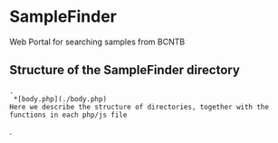 # SampleFinder
Web Portal for searching samples from BCNTB

## Structure of the SampleFinder directory
```
.
 *[body.php](./body.php)
Here we describe the structure of directories, together with the functions in each php/js file
```
.

